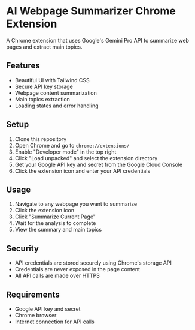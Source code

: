# AI Webpage Summarizer Chrome Extension

A Chrome extension that uses Google's Gemini Pro API to summarize web pages and extract main topics.

## Features

- Beautiful UI with Tailwind CSS
- Secure API key storage
- Webpage content summarization
- Main topics extraction
- Loading states and error handling

## Setup

1. Clone this repository
2. Open Chrome and go to `chrome://extensions/`
3. Enable "Developer mode" in the top right
4. Click "Load unpacked" and select the extension directory
5. Get your Google API key and secret from the Google Cloud Console
6. Click the extension icon and enter your API credentials

## Usage

1. Navigate to any webpage you want to summarize
2. Click the extension icon
3. Click "Summarize Current Page"
4. Wait for the analysis to complete
5. View the summary and main topics

## Security

- API credentials are stored securely using Chrome's storage API
- Credentials are never exposed in the page content
- All API calls are made over HTTPS

## Requirements

- Google API key and secret
- Chrome browser
- Internet connection for API calls